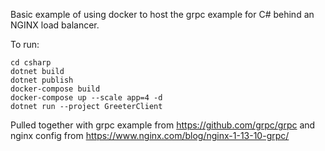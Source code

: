 Basic example of using docker to host the grpc example for C# behind an NGINX load balancer.

To run:
```
cd csharp
dotnet build
dotnet publish
docker-compose build
docker-compose up --scale app=4 -d
dotnet run --project GreeterClient
```


Pulled together with grpc example from https://github.com/grpc/grpc and nginx config from https://www.nginx.com/blog/nginx-1-13-10-grpc/